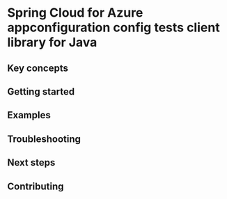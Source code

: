 # Spring Cloud for Azure appconfiguration config tests client library for Java

## Key concepts
## Getting started
## Examples
## Troubleshooting
## Next steps
## Contributing
